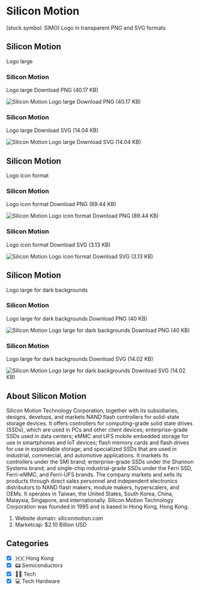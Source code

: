 # Silicon Motion
 (stock symbol: SIMO) Logo in transparent PNG and SVG formats

## Silicon Motion
 Logo large

### Silicon Motion
 Logo large Download PNG (40.17 KB)

![Silicon Motion
 Logo large Download PNG (40.17 KB)](/img/orig/SIMO_BIG-fa62a0c8.png)

### Silicon Motion
 Logo large Download SVG (14.04 KB)

![Silicon Motion
 Logo large Download SVG (14.04 KB)](/img/orig/SIMO_BIG-958999b9.svg)

## Silicon Motion
 Logo icon format

### Silicon Motion
 Logo icon format Download PNG (89.44 KB)

![Silicon Motion
 Logo icon format Download PNG (89.44 KB)](/img/orig/SIMO-dacef587.png)

### Silicon Motion
 Logo icon format Download SVG (3.13 KB)

![Silicon Motion
 Logo icon format Download SVG (3.13 KB)](/img/orig/SIMO-f173cbb7.svg)

## Silicon Motion
 Logo large for dark backgrounds

### Silicon Motion
 Logo large for dark backgrounds Download PNG (40 KB)

![Silicon Motion
 Logo large for dark backgrounds Download PNG (40 KB)](/img/orig/SIMO_BIG.D-27829103.png)

### Silicon Motion
 Logo large for dark backgrounds Download SVG (14.02 KB)

![Silicon Motion
 Logo large for dark backgrounds Download SVG (14.02 KB)](/img/orig/SIMO_BIG.D-05653a07.svg)

## About Silicon Motion


Silicon Motion Technology Corporation, together with its subsidiaries, designs, develops, and markets NAND flash controllers for solid-state storage devices. It offers controllers for computing-grade solid state drives (SSDs), which are used in PCs and other client devices; enterprise-grade SSDs used in data centers; eMMC and UFS mobile embedded storage for use in smartphones and IoT devices; flash memory cards and flash drives for use in expandable storage; and specialized SSDs that are used in industrial, commercial, and automotive applications. It markets its controllers under the SMI brand; enterprise-grade SSDs under the Shannon Systems brand; and single-chip industrial-grade SSDs under the Ferri SSD, Ferri-eMMC, and Ferri-UFS brands. The company markets and sells its products through direct sales personnel and independent electronics distributors to NAND flash makers, module makers, hyperscalers, and OEMs. It operates in Taiwan, the United States, South Korea, China, Malaysia, Singapore, and internationally. Silicon Motion Technology Corporation was founded in 1995 and is based in Hong Kong, Hong Kong.

1. Website domain: siliconmotion.com
2. Marketcap: $2.10 Billion USD


## Categories
- [x] 🇭🇰 Hong Kong
- [x] 📟 Semiconductors
- [x] 👩‍💻 Tech
- [x] 💻 Tech Hardware
